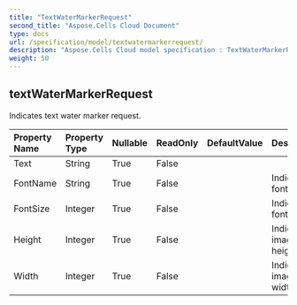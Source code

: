 ```yaml
---
title: "TextWaterMarkerRequest"
second_title: "Aspose.Cells Cloud Document"
type: docs
url: /specification/model/textwatermarkerrequest/
description: "Aspose.Cells Cloud model specification : TextWaterMarkerRequest. Effortlessly handle Excel and other spreadsheet documents with features like opening, generating, editing, splitting, merging, comparing, and converting."
weight: 50
---
```


## **textWaterMarkerRequest**

Indicates text water marker request. 

| Property Name | Property Type | Nullable |  ReadOnly | DefaultValue | Description | 
| :- | :- | :- |:- |  :- | :- |
| Text | String | True |  False |  |  |  
| FontName | String | True |  False |  | Indicates font name. |  
| FontSize | Integer | True |  False |  | Indicates font size. |  
| Height | Integer | True |  False |  | Indicates image height. |  
| Width | Integer | True |  False |  | Indicates image width. |  

